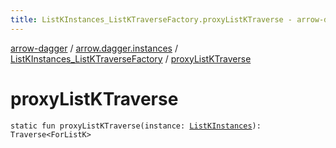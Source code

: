 ```yaml
---
title: ListKInstances_ListKTraverseFactory.proxyListKTraverse - arrow-dagger
---
```


[arrow-dagger](../../index.html) / [arrow.dagger.instances](../index.html) / [ListKInstances_ListKTraverseFactory](index.html) / [proxyListKTraverse](./proxy-list-k-traverse.html)

# proxyListKTraverse

`static fun proxyListKTraverse(instance: `[`ListKInstances`](../-list-k-instances/index.html)`): Traverse<ForListK>`